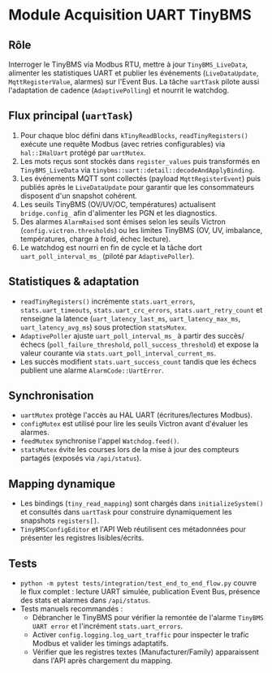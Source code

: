 # Module Acquisition UART TinyBMS

## Rôle
Interroger le TinyBMS via Modbus RTU, mettre à jour `TinyBMS_LiveData`, alimenter les statistiques UART et publier les événements (`LiveDataUpdate`, `MqttRegisterValue`, alarmes) sur l'Event Bus. La tâche `uartTask` pilote aussi l'adaptation de cadence (`AdaptivePolling`) et nourrit le watchdog.

## Flux principal (`uartTask`)
1. Pour chaque bloc défini dans `kTinyReadBlocks`, `readTinyRegisters()` exécute une requête Modbus (avec retries configurables) via `hal::IHalUart` protégé par `uartMutex`.
2. Les mots reçus sont stockés dans `register_values` puis transformés en `TinyBMS_LiveData` via `tinybms::uart::detail::decodeAndApplyBinding`.
3. Les événements MQTT sont collectés (payload `MqttRegisterEvent`) puis publiés après le `LiveDataUpdate` pour garantir que les consommateurs disposent d'un snapshot cohérent.
4. Les seuils TinyBMS (OV/UV/OC, températures) actualisent `bridge.config_` afin d'alimenter les PGN et les diagnostics.
5. Des alarmes `AlarmRaised` sont émises selon les seuils Victron (`config.victron.thresholds`) ou les limites TinyBMS (OV, UV, imbalance, températures, charge à froid, échec lecture).
6. Le watchdog est nourri en fin de cycle et la tâche dort `uart_poll_interval_ms_` (piloté par `AdaptivePoller`).

## Statistiques & adaptation
- `readTinyRegisters()` incrémente `stats.uart_errors`, `stats.uart_timeouts`, `stats.uart_crc_errors`, `stats.uart_retry_count` et renseigne la latence (`uart_latency_last_ms`, `uart_latency_max_ms`, `uart_latency_avg_ms`) sous protection `statsMutex`.
- `AdaptivePoller` ajuste `uart_poll_interval_ms_` à partir des succès/échecs (`poll_failure_threshold`, `poll_success_threshold`) et expose la valeur courante via `stats.uart_poll_interval_current_ms`.
- Les succès modifient `stats.uart_success_count` tandis que les échecs publient une alarme `AlarmCode::UartError`.

## Synchronisation
- `uartMutex` protège l'accès au HAL UART (écritures/lectures Modbus).
- `configMutex` est utilisé pour lire les seuils Victron avant d'évaluer les alarmes.
- `feedMutex` synchronise l'appel `Watchdog.feed()`.
- `statsMutex` évite les courses lors de la mise à jour des compteurs partagés (exposés via `/api/status`).

## Mapping dynamique
- Les bindings (`tiny_read_mapping`) sont chargés dans `initializeSystem()` et consultés dans `uartTask` pour construire dynamiquement les snapshots `registers[]`.
- `TinyBMSConfigEditor` et l'API Web réutilisent ces métadonnées pour présenter les registres lisibles/écrits.

## Tests
- `python -m pytest tests/integration/test_end_to_end_flow.py` couvre le flux complet : lecture UART simulée, publication Event Bus, présence des stats et alarmes dans `/api/status`.
- Tests manuels recommandés :
  - Débrancher le TinyBMS pour vérifier la remontée de l'alarme `TinyBMS UART error` et l'incrément `stats.uart_errors`.
  - Activer `config.logging.log_uart_traffic` pour inspecter le trafic Modbus et valider les timings adaptatifs.
  - Vérifier que les registres textes (Manufacturer/Family) apparaissent dans l'API après chargement du mapping.
